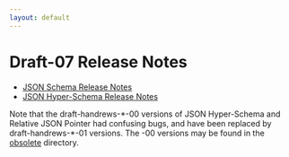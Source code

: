 ```yaml
---
layout: default
---
```


# Draft-07 Release Notes

- [JSON Schema Release Notes](json-schema-release-notes.html)
- [JSON Hyper-Schema Release Notes](json-hyper-schema-release-notes.html)

Note that the draft-handrews-\*-00 versions of JSON Hyper-Schema and Relative JSON Pointer had confusing bugs, and have been replaced by draft-handrews-\*-01 versions.  The -00 versions may be found in the [obsolete](obsolete) directory.
